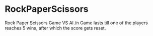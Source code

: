 # RockPaperScissors
Rock Paper Scissors Game VS AI
/n
Game lasts till one of the players reaches 5 wins, after which the score gets reset.
